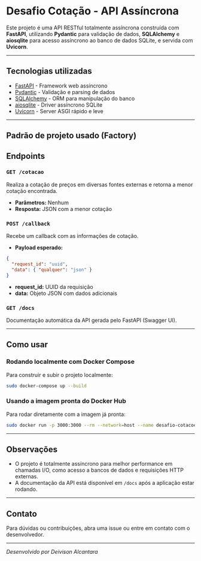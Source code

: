 # Desafio Cotação - API Assíncrona

Este projeto é uma API RESTful totalmente assíncrona construída com **FastAPI**, utilizando **Pydantic** para validação de dados, **SQLAlchemy** e **aiosqlite** para acesso assíncrono ao banco de dados SQLite, e servida com **Uvicorn**.

---

## Tecnologias utilizadas

- [FastAPI](https://fastapi.tiangolo.com/) - Framework web assíncrono  
- [Pydantic](https://pydantic.dev/) - Validação e parsing de dados  
- [SQLAlchemy](https://www.sqlalchemy.org/) - ORM para manipulação do banco  
- [aiosqlite](https://github.com/jreese/aiosqlite) - Driver assíncrono SQLite  
- [Uvicorn](https://www.uvicorn.org/) - Server ASGI rápido e leve  

---
## Padrão de projeto usado (Factory)

## Endpoints

### `GET /cotacao`

Realiza a cotação de preços em diversas fontes externas e retorna a menor cotação encontrada.

- **Parâmetros:** Nenhum  
- **Resposta:** JSON com a menor cotação  

### `POST /callback`

Recebe um callback com as informações de cotação.

- **Payload esperado:**

```json
{
  "request_id": "uuid",
  "data": { "qualquer": "json" }
}
```

- **request_id:** UUID da requisição  
- **data:** Objeto JSON com dados adicionais  

### `GET /docs`

Documentação automática da API gerada pelo FastAPI (Swagger UI).

---

## Como usar

### Rodando localmente com Docker Compose

Para construir e subir o projeto localmente:

```bash
sudo docker-compose up --build
```

### Usando a imagem pronta do Docker Hub

Para rodar diretamente com a imagem já pronta:

```bash
sudo docker run -p 3000:3000 --rm --network=host --name desafio-cotacoes deivisonalc/teste-amigoz
```

---

## Observações

- O projeto é totalmente assíncrono para melhor performance em chamadas I/O, como acesso a bancos de dados e requisições HTTP externas.  
- A documentação da API está disponível em `/docs` após a aplicação estar rodando.  

---

## Contato

Para dúvidas ou contribuições, abra uma issue ou entre em contato com o desenvolvedor.

---

*Desenvolvido por Deivison Alcantara*
